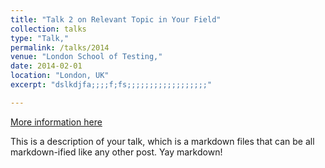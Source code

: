 ```yaml
---
title: "Talk 2 on Relevant Topic in Your Field"
collection: talks
type: "Talk,"
permalink: /talks/2014
venue: "London School of Testing,"
date: 2014-02-01
location: "London, UK"
excerpt: "dslkdjfa;;;;f;fs;;;;;;;;;;;;;;;;;;"

---
```


[More information here](http://example2.com)

This is a description of your talk, which is a markdown files that can be all markdown-ified like any other post. Yay markdown!
